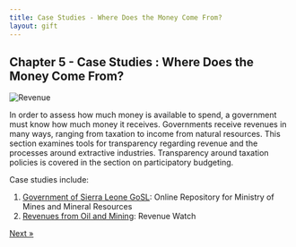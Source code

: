 ```yaml
---
title: Case Studies - Where Does the Money Come From? 
layout: gift
---
```


## Chapter 5 - Case Studies : Where Does the Money Come From? 

<img alt="Revenue" src="http://www.flickr.com/photos/okfn/7285692280/" class="inline-image" />

In order to assess how much money is available to spend, a government must know how much money it receives. Governments receive revenues in many ways, ranging from taxation to income from natural resources. This section examines tools for transparency regarding revenue and the processes around extractive industries. Transparency around taxation policies is covered in the section on participatory budgeting. 


Case studies include: 

1. [Government of Sierra Leone GoSL](chapter5-1.html): Online Repository for Ministry of Mines and Mineral Resources 
2. [Revenues from Oil and Mining](chapter5-2.html): Revenue Watch

<div class="pull-right"><a class="btn btn-default btn-mini" href="chapter5-1.html">Next &raquo;</a></div>